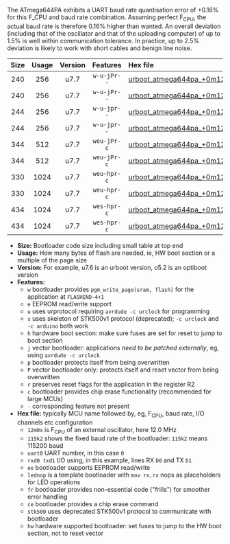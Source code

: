 The ATmega644PA exhibits a UART baud rate quantisation error of +0.16% for this F_CPU and baud rate combination. Assuming perfect F<sub>CPU</sub>, the actual baud rate is therefore 0.16% higher than wanted. An overall deviation (including that of the oscillator and that of the uploading computer) of up to 1.5% is well within communication tolerance. In practice, up to 2.5% deviation is likely to work with short cables and benign line noise.

|Size|Usage|Version|Features|Hex file|
|:-:|:-:|:-:|:-:|:--|
|240|256|u7.7|`w-u-jPr--`|[urboot_atmega644pa_+0m125x_+++1k2_uart0_rxd0_txd1_lednop.hex](https://raw.githubusercontent.com/stefanrueger/urboot.hex/main/mcus/atmega644pa/external_oscillator/fcpu_+0m125x/br_+++1k2/urboot_atmega644pa_+0m125x_+++1k2_uart0_rxd0_txd1_lednop.hex)|
|240|256|u7.7|`w-u-jPr--`|[urboot_atmega644pa_+0m125x_+++1k2_uart1_rxd2_txd3_lednop.hex](https://raw.githubusercontent.com/stefanrueger/urboot.hex/main/mcus/atmega644pa/external_oscillator/fcpu_+0m125x/br_+++1k2/urboot_atmega644pa_+0m125x_+++1k2_uart1_rxd2_txd3_lednop.hex)|
|244|256|u7.7|`w-u-jpr--`|[urboot_atmega644pa_+0m125x_+++1k2_uart0_rxd0_txd1_lednop_fr.hex](https://raw.githubusercontent.com/stefanrueger/urboot.hex/main/mcus/atmega644pa/external_oscillator/fcpu_+0m125x/br_+++1k2/urboot_atmega644pa_+0m125x_+++1k2_uart0_rxd0_txd1_lednop_fr.hex)|
|244|256|u7.7|`w-u-jpr--`|[urboot_atmega644pa_+0m125x_+++1k2_uart1_rxd2_txd3_lednop_fr.hex](https://raw.githubusercontent.com/stefanrueger/urboot.hex/main/mcus/atmega644pa/external_oscillator/fcpu_+0m125x/br_+++1k2/urboot_atmega644pa_+0m125x_+++1k2_uart1_rxd2_txd3_lednop_fr.hex)|
|344|512|u7.7|`weu-jPr-c`|[urboot_atmega644pa_+0m125x_+++1k2_uart0_rxd0_txd1_ee_lednop_fr_ce.hex](https://raw.githubusercontent.com/stefanrueger/urboot.hex/main/mcus/atmega644pa/external_oscillator/fcpu_+0m125x/br_+++1k2/urboot_atmega644pa_+0m125x_+++1k2_uart0_rxd0_txd1_ee_lednop_fr_ce.hex)|
|344|512|u7.7|`weu-jPr-c`|[urboot_atmega644pa_+0m125x_+++1k2_uart1_rxd2_txd3_ee_lednop_fr_ce.hex](https://raw.githubusercontent.com/stefanrueger/urboot.hex/main/mcus/atmega644pa/external_oscillator/fcpu_+0m125x/br_+++1k2/urboot_atmega644pa_+0m125x_+++1k2_uart1_rxd2_txd3_ee_lednop_fr_ce.hex)|
|330|1024|u7.7|`weu-hpr-c`|[urboot_atmega644pa_+0m125x_+++1k2_uart0_rxd0_txd1_ee_lednop_fr_ce_hw.hex](https://raw.githubusercontent.com/stefanrueger/urboot.hex/main/mcus/atmega644pa/external_oscillator/fcpu_+0m125x/br_+++1k2/urboot_atmega644pa_+0m125x_+++1k2_uart0_rxd0_txd1_ee_lednop_fr_ce_hw.hex)|
|330|1024|u7.7|`weu-hpr-c`|[urboot_atmega644pa_+0m125x_+++1k2_uart1_rxd2_txd3_ee_lednop_fr_ce_hw.hex](https://raw.githubusercontent.com/stefanrueger/urboot.hex/main/mcus/atmega644pa/external_oscillator/fcpu_+0m125x/br_+++1k2/urboot_atmega644pa_+0m125x_+++1k2_uart1_rxd2_txd3_ee_lednop_fr_ce_hw.hex)|
|434|1024|u7.7|`wes-hpr-c`|[urboot_atmega644pa_+0m125x_+++1k2_uart0_rxd0_txd1_ee_lednop_fr_ce_stk500_hw.hex](https://raw.githubusercontent.com/stefanrueger/urboot.hex/main/mcus/atmega644pa/external_oscillator/fcpu_+0m125x/br_+++1k2/urboot_atmega644pa_+0m125x_+++1k2_uart0_rxd0_txd1_ee_lednop_fr_ce_stk500_hw.hex)|
|434|1024|u7.7|`wes-hpr-c`|[urboot_atmega644pa_+0m125x_+++1k2_uart1_rxd2_txd3_ee_lednop_fr_ce_stk500_hw.hex](https://raw.githubusercontent.com/stefanrueger/urboot.hex/main/mcus/atmega644pa/external_oscillator/fcpu_+0m125x/br_+++1k2/urboot_atmega644pa_+0m125x_+++1k2_uart1_rxd2_txd3_ee_lednop_fr_ce_stk500_hw.hex)|

- **Size:** Bootloader code size including small table at top end
- **Usage:** How many bytes of flash are needed, ie, HW boot section or a multiple of the page size
- **Version:** For example, u7.6 is an urboot version, o5.2 is an optiboot version
- **Features:**
  + `w` bootloader provides `pgm_write_page(sram, flash)` for the application at `FLASHEND-4+1`
  + `e` EEPROM read/write support
  + `u` uses urprotocol requiring `avrdude -c urclock` for programming
  + `s` uses skeleton of STK500v1 protocol (deprecated); `-c urclock` and `-c arduino` both work
  + `h` hardware boot section: make sure fuses are set for reset to jump to boot section
  + `j` vector bootloader: applications *need to be patched externally*, eg, using `avrdude -c urclock`
  + `p` bootloader protects itself from being overwritten
  + `P` vector bootloader only: protects itself and reset vector from being overwritten
  + `r` preserves reset flags for the application in the register R2
  + `c` bootloader provides chip erase functionality (recommended for large MCUs)
  + `-` corresponding feature not present
- **Hex file:** typically MCU name followed by, eg, F<sub>CPU</sub>, baud rate, I/O channels etc configuration
  + `12m0x` is F<sub>CPU</sub> of an external oscillator, here 12.0 MHz
  + `115k2` shows the fixed baud rate of the bootloader: `115k2` means 115200 baud
  + `uart0` UART number, in this case `0`
  + `rxd0 txd1` I/O using, in this example, lines RX `D0` and TX `D1`
  + `ee` bootloader supports EEPROM read/write
  + `lednop` is a template bootloader with `mov rx,rx` nops as placeholders for LED operations
  + `fr` bootloader provides non-essential code ("frills") for smoother error handling
  + `ce` bootloader provides a chip erase command
  + `stk500` uses deprecated STK500v1 protocol to communicate with bootloader
  + `hw` hardware supported bootloader: set fuses to jump to the HW boot section, not to reset vector
